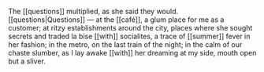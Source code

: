 The [[questions]] multiplied, as she said they would. [[questions|Questions]] — at the [[café]], a glum place for me as a customer; at ritzy establishments around the city, places where she sought secrets and traded la bise [[with]] socialites, a trace of [[summer]] fever in her fashion; in the metro, on the last train of the night; in the calm of our chaste slumber, as I lay awake [[with]] her dreaming at my side, mouth open but a sliver.